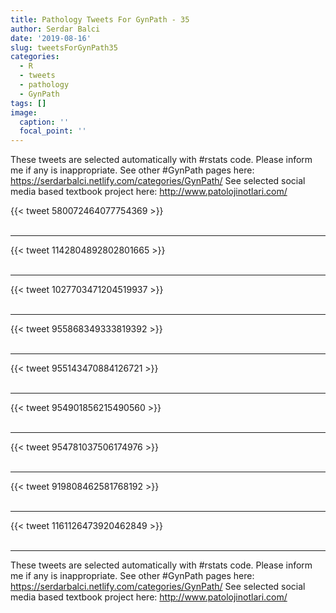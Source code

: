 ```yaml
---
title: Pathology Tweets For GynPath - 35
author: Serdar Balci
date: '2019-08-16'
slug: tweetsForGynPath35
categories:
  - R
  - tweets
  - pathology
  - GynPath
tags: []
image:
  caption: ''
  focal_point: ''
---
```



These tweets are selected automatically with #rstats code. Please inform me if any is inappropriate.
See other #GynPath pages here: https://serdarbalci.netlify.com/categories/GynPath/ 
See selected social media based textbook project here: http://www.patolojinotlari.com/

{{< tweet 580072464077754369 >}}
<br>
<br>
<hr>
{{< tweet 1142804892802801665 >}}
<br>
<br>
<hr>
{{< tweet 1027703471204519937 >}}
<br>
<br>
<hr>
{{< tweet 955868349333819392 >}}
<br>
<br>
<hr>
{{< tweet 955143470884126721 >}}
<br>
<br>
<hr>
{{< tweet 954901856215490560 >}}
<br>
<br>
<hr>
{{< tweet 954781037506174976 >}}
<br>
<br>
<hr>
{{< tweet 919808462581768192 >}}
<br>
<br>
<hr>
{{< tweet 1161126473920462849 >}}
<br>
<br>
<hr>


These tweets are selected automatically with #rstats code. Please inform me if any is inappropriate.
See other #GynPath pages here: https://serdarbalci.netlify.com/categories/GynPath/ 
See selected social media based textbook project here: http://www.patolojinotlari.com/
